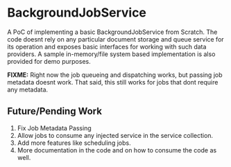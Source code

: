 # BackgroundJobService

A PoC of implementing a basic BackgroundJobService from Scratch. The code doesnt rely on any particular document storage and queue service for its operation and exposes basic interfaces for working with such data providers. A sample in-memory/file system based implementation is also provided for demo purposes.

**FIXME:** Right now the job queueing and dispatching works, but passing job metadata doesnt work. That said, this still works for jobs that dont require any metadata.

## Future/Pending Work

1. Fix Job Metadata Passing
2. Allow jobs to consume any injected service in the service collection.
3. Add more features like scheduling jobs.
4. More documentation in the code and on how to consume the code as well.